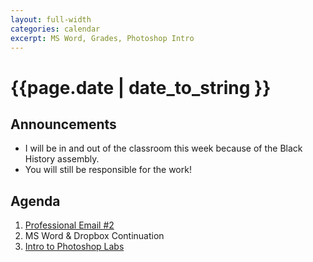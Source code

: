 ```yaml
---
layout: full-width
categories: calendar
excerpt: MS Word, Grades, Photoshop Intro
---
```

# {{page.date | date_to_string }} #

## Announcements ##

* I will be in and out of the classroom this week because of the Black History assembly.
* You will still be responsible for the work!


## Agenda ##
1.  [Professional Email #2](http://thebobak.github.io/classes/assignment/2014/02/25/professional-email-2/)
2.  MS Word & Dropbox Continuation
3.  [Intro to Photoshop Labs](http://thebobak.github.io/classes/assignment/2014/02/25/photoshop-labs/)


